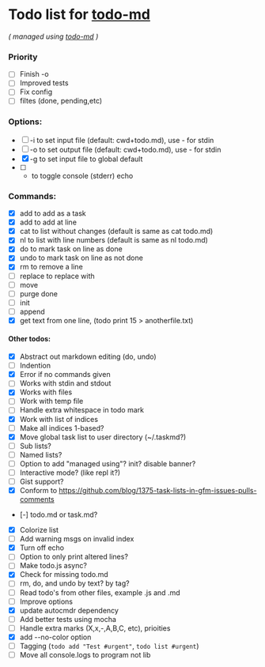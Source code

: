 # Todo list for [todo-md](https://github.com/Hypercubed/todo-md)

_\( managed using [todo-md](https://github.com/Hypercubed/todo-md) \)_

### Priority
- [ ] Finish -o
- [ ] Improved tests
- [ ] Fix config
- [ ] filtes (done, pending,etc)

### Options:

- [ ] -i to set input file (default: cwd+todo.md), use - for stdin
- [ ] -o to set output file (default: cwd+todo.md), use - for stdin
- [x] -g to set input file to global default
- [ ] -  to toggle console (stderr) echo

### Commands:

- [x] add <string> to add <string> as a task
- [x] add <string> <line> to add <string> at line <line>
- [x] cat to list without changes (default is same as cat todo.md)
- [x] nl to list with line numbers (default is same as nl todo.md)
- [x] do <line> to mark task on line <line> as done
- [x] undo <line> to mark task on line <line> as not done
- [x] rm <line> to remove a line
- [ ] replace <string> <line> to replace <line> with <string>
- [ ] move
- [ ] purge done
- [ ] init
- [ ] append
- [x] get text from one line, (todo print 15 > anotherfile.txt)

#### Other todos:

- [x] Abstract out markdown editing (do, undo)
- [ ] Indention
- [x] Error if no commands given
- [ ] Works with stdin and stdout
- [x] Works with files
- [ ] Work with temp file
- [ ] Handle extra whitespace in todo mark
- [x] Work with list of indices
- [ ] Make all indices 1-based?
- [x] Move global task list to user directory (~/.taskmd?)
- [ ] Sub lists?
- [ ] Named lists?
- [ ] Option to add "managed using"? init? disable banner?
- [ ] Interactive mode?  (like repl it?)
- [ ] Gist support?
- [x] Conform to https://github.com/blog/1375-task-lists-in-gfm-issues-pulls-comments
- [-] todo.md or task.md?
- [x] Colorize list
- [ ] Add warning msgs on invalid index
- [x] Turn off echo
- [ ] Option to only print altered lines?
- [ ] Make todo.js async?
- [x] Check for missing todo.md
- [ ] rm, do, and undo by text? by tag?
- [ ] Read todo's from other files, example .js and .md
- [ ] Improve options
- [x] update autocmdr dependency
- [ ] Add better tests using mocha
- [ ] Handle extra marks (X,x,-,A,B,C, etc), prioities
- [x] add --no-color option
- [ ] Tagging (`todo add "Test #urgent"`, `todo list #urgent`)
- [ ] Move all console.logs to program not lib
